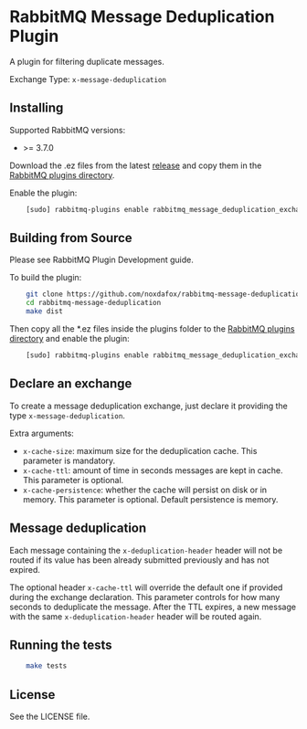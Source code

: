 RabbitMQ Message Deduplication Plugin
=====================================

A plugin for filtering duplicate messages.

Exchange Type: `x-message-deduplication`

Installing
----------

Supported RabbitMQ versions:

 * \>= 3.7.0

Download the .ez files from the latest [release](https://github.com/noxdafox/rabbitmq-message-deduplication/releases) and copy them in the [RabbitMQ plugins directory](http://www.rabbitmq.com/relocate.html).

Enable the plugin:

```bash
    [sudo] rabbitmq-plugins enable rabbitmq_message_deduplication_exchange
```

Building from Source
--------------------

Please see RabbitMQ Plugin Development guide.

To build the plugin:

```bash
    git clone https://github.com/noxdafox/rabbitmq-message-deduplication.git
    cd rabbitmq-message-deduplication
    make dist
```

Then copy all the *.ez files inside the plugins folder to the [RabbitMQ plugins directory](http://www.rabbitmq.com/relocate.html) and enable the plugin:

```bash
    [sudo] rabbitmq-plugins enable rabbitmq_message_deduplication_exchange
```

Declare an exchange
-------------------

To create a message deduplication exchange, just declare it providing the type `x-message-deduplication`.

Extra arguments:

  * `x-cache-size`: maximum size for the deduplication cache.
    This parameter is mandatory.
  * `x-cache-ttl`: amount of time in seconds messages are kept in cache.
    This parameter is optional.
  * `x-cache-persistence`: whether the cache will persist on disk or in memory.
    This parameter is optional. Default persistence is memory.

Message deduplication
---------------------

Each message containing the `x-deduplication-header` header will not be routed if its value has been already submitted previously and has not expired.

The optional header `x-cache-ttl` will override the default one if provided during the exchange declaration. This parameter controls for how many seconds to deduplicate the message. After the TTL expires, a new message with the same `x-deduplication-header` header will be routed again.

Running the tests
-----------------

```bash
    make tests
```

License
-------

See the LICENSE file.
